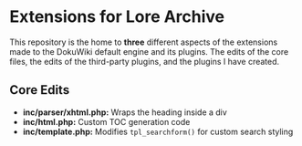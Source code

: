 # Extensions for Lore Archive
This repository is the home to **three** different aspects of the extensions made to the DokuWiki default engine and its plugins. The edits of the core files, the edits of the third-party plugins, and the plugins I have created.

## Core Edits
- **inc/parser/xhtml.php:** Wraps the heading inside a div
- **inc/html.php:** Custom TOC generation code
- **inc/template.php:** Modifies `tpl_searchform()` for custom search styling 
